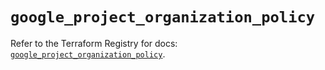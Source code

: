 # `google_project_organization_policy`

Refer to the Terraform Registry for docs: [`google_project_organization_policy`](https://registry.terraform.io/providers/hashicorp/google-beta/6.28.0/docs/resources/google_project_organization_policy).
